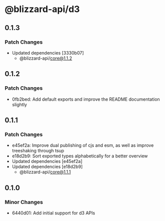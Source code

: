 # @blizzard-api/d3

## 0.1.3

### Patch Changes

- Updated dependencies [3330b07]
  - @blizzard-api/core@1.1.2

## 0.1.2

### Patch Changes

- 0fb2bed: Add default exports and improve the README documentation slightly

## 0.1.1

### Patch Changes

- e45ef2a: Improve dual publishing of cjs and esm, as well as improve treeshaking through tsup
- e18d2b9: Sort exported types alphabetically for a better overview
- Updated dependencies [e45ef2a]
- Updated dependencies [e18d2b9]
  - @blizzard-api/core@1.1.1

## 0.1.0

### Minor Changes

- 6440d01: Add initial support for d3 APIs
